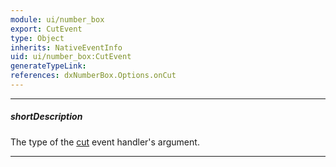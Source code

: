 ```yaml
---
module: ui/number_box
export: CutEvent
type: Object
inherits: NativeEventInfo
uid: ui/number_box:CutEvent
generateTypeLink: 
references: dxNumberBox.Options.onCut
---
```

---
##### shortDescription
The type of the [cut]({basewidgetpath}/Events/#cut) event handler's argument.

---
<!-- Description goes here -->